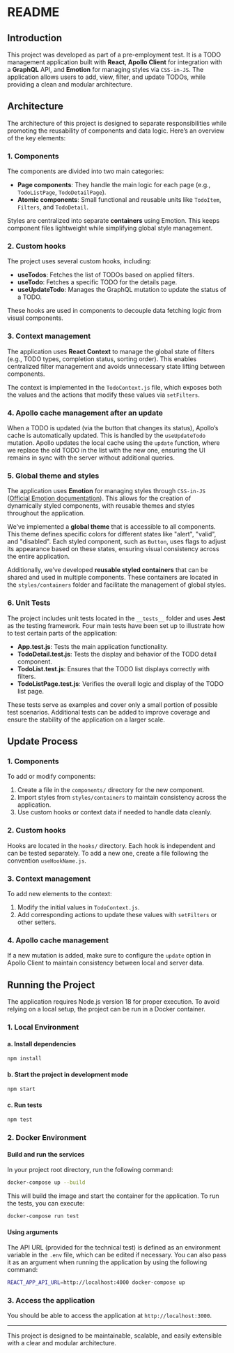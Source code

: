 # README

## Introduction

This project was developed as part of a pre-employment test. It is a TODO management application built with **React**, **Apollo Client** for integration with a **GraphQL** API, and **Emotion** for managing styles via `CSS-in-JS`. The application allows users to add, view, filter, and update TODOs, while providing a clean and modular architecture.

## Architecture

The architecture of this project is designed to separate responsibilities while promoting the reusability of components and data logic. Here’s an overview of the key elements:

### 1. Components
The components are divided into two main categories:
- **Page components**: They handle the main logic for each page (e.g., `TodoListPage`, `TodoDetailPage`).
- **Atomic components**: Small functional and reusable units like `TodoItem`, `Filters`, and `TodoDetail`.

Styles are centralized into separate **containers** using Emotion. This keeps component files lightweight while simplifying global style management.

### 2. Custom hooks
The project uses several custom hooks, including:
- **useTodos**: Fetches the list of TODOs based on applied filters.
- **useTodo**: Fetches a specific TODO for the details page.
- **useUpdateTodo**: Manages the GraphQL mutation to update the status of a TODO.

These hooks are used in components to decouple data fetching logic from visual components.

### 3. Context management
The application uses **React Context** to manage the global state of filters (e.g., TODO types, completion status, sorting order). This enables centralized filter management and avoids unnecessary state lifting between components.

The context is implemented in the `TodoContext.js` file, which exposes both the values and the actions that modify these values via `setFilters`.

### 4. Apollo cache management after an update
When a TODO is updated (via the button that changes its status), Apollo’s cache is automatically updated. This is handled by the `useUpdateTodo` mutation. Apollo updates the local cache using the `update` function, where we replace the old TODO in the list with the new one, ensuring the UI remains in sync with the server without additional queries.

### 5. Global theme and styles
The application uses **Emotion** for managing styles through `CSS-in-JS` ([Official Emotion documentation](https://emotion.sh/docs/introduction)). This allows for the creation of dynamically styled components, with reusable themes and styles throughout the application.

We’ve implemented a **global theme** that is accessible to all components. This theme defines specific colors for different states like "alert", "valid", and "disabled". Each styled component, such as `Button`, uses flags to adjust its appearance based on these states, ensuring visual consistency across the entire application.

Additionally, we’ve developed **reusable styled containers** that can be shared and used in multiple components. These containers are located in the `styles/containers` folder and facilitate the management of global styles.

### 6. Unit Tests

The project includes unit tests located in the `__tests__` folder and uses **Jest** as the testing framework. Four main tests have been set up to illustrate how to test certain parts of the application:

- **App.test.js**: Tests the main application functionality.
- **TodoDetail.test.js**: Tests the display and behavior of the TODO detail component.
- **TodoList.test.js**: Ensures that the TODO list displays correctly with filters.
- **TodoListPage.test.js**: Verifies the overall logic and display of the TODO list page.

These tests serve as examples and cover only a small portion of possible test scenarios. Additional tests can be added to improve coverage and ensure the stability of the application on a larger scale.

## Update Process

### 1. Components
To add or modify components:
1. Create a file in the `components/` directory for the new component.
2. Import styles from `styles/containers` to maintain consistency across the application.
3. Use custom hooks or context data if needed to handle data cleanly.

### 2. Custom hooks
Hooks are located in the `hooks/` directory. Each hook is independent and can be tested separately. To add a new one, create a file following the convention `useHookName.js`.

### 3. Context management
To add new elements to the context:
1. Modify the initial values in `TodoContext.js`.
2. Add corresponding actions to update these values with `setFilters` or other setters.

### 4. Apollo cache management
If a new mutation is added, make sure to configure the `update` option in Apollo Client to maintain consistency between local and server data.

## Running the Project

The application requires Node.js version 18 for proper execution. To avoid relying on a local setup, the project can be run in a Docker container.

### 1. Local Environment
#### a. Install dependencies
```bash
npm install
```

#### b. Start the project in development mode
```bash
npm start
```

#### c. Run tests
```bash
npm test
```

### 2. Docker Environment
#### Build and run the services
In your project root directory, run the following command:

```bash
docker-compose up --build
```
This will build the image and start the container for the application. To run the tests, you can execute:

```bash
docker-compose run test
```

#### Using arguments
The API URL (provided for the technical test) is defined as an environment variable in the `.env` file, which can be edited if necessary. You can also pass it as an argument when running the application by using the following command:

```bash
REACT_APP_API_URL=http://localhost:4000 docker-compose up
```

### 3. Access the application
You should be able to access the application at `http://localhost:3000`.

---

This project is designed to be maintainable, scalable, and easily extensible with a clear and modular architecture.

